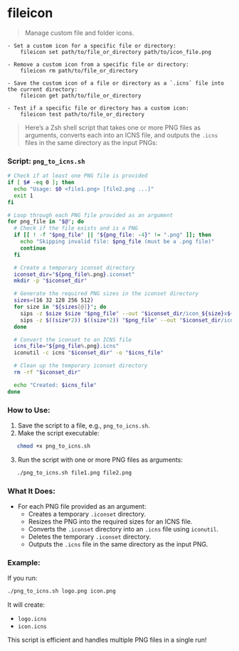 
# fileicon

> Manage custom file and folder icons.

```
- Set a custom icon for a specific file or directory:
    fileicon set path/to/file_or_directory path/to/icon_file.png

- Remove a custom icon from a specific file or directory:
    fileicon rm path/to/file_or_directory

- Save the custom icon of a file or directory as a `.icns` file into the current directory:
    fileicon get path/to/file_or_directory

- Test if a specific file or directory has a custom icon:
    fileicon test path/to/file_or_directory
```
> Here’s a Zsh shell script that takes one or more PNG files as arguments, converts each into an ICNS file, and outputs the `.icns` files in the same directory as the input PNGs:

### Script: `png_to_icns.sh`

```bash
# Check if at least one PNG file is provided
if [ $# -eq 0 ]; then
  echo "Usage: $0 <file1.png> [file2.png ...]"
  exit 1
fi
```

```bash
# Loop through each PNG file provided as an argument
for png_file in "$@"; do
  # Check if the file exists and is a PNG
  if [[ ! -f "$png_file" || "${png_file: -4}" != ".png" ]]; then
    echo "Skipping invalid file: $png_file (must be a .png file)"
    continue
  fi

  # Create a temporary iconset directory
  iconset_dir="${png_file%.png}.iconset"
  mkdir -p "$iconset_dir"

  # Generate the required PNG sizes in the iconset directory
  sizes=(16 32 128 256 512)
  for size in "${sizes[@]}"; do
    sips -z $size $size "$png_file" --out "$iconset_dir/icon_${size}x${size}.png" > /dev/null
    sips -z $((size*2)) $((size*2)) "$png_file" --out "$iconset_dir/icon_${size}x${size}@2x.png" > /dev/null
  done

  # Convert the iconset to an ICNS file
  icns_file="${png_file%.png}.icns"
  iconutil -c icns "$iconset_dir" -o "$icns_file"

  # Clean up the temporary iconset directory
  rm -rf "$iconset_dir"

  echo "Created: $icns_file"
done
```

### How to Use:
1. Save the script to a file, e.g., `png_to_icns.sh`.
2. Make the script executable:

```bash
   chmod +x png_to_icns.sh
```

3. Run the script with one or more PNG files as arguments:

```bash
   ./png_to_icns.sh file1.png file2.png
```

### What It Does:
- For each PNG file provided as an argument:
  - Creates a temporary `.iconset` directory.
  - Resizes the PNG into the required sizes for an ICNS file.
  - Converts the `.iconset` directory into an `.icns` file using `iconutil`.
  - Deletes the temporary `.iconset` directory.
  - Outputs the `.icns` file in the same directory as the input PNG.

### Example:
If you run:

```bash
./png_to_icns.sh logo.png icon.png
```

It will create:
- `logo.icns`
- `icon.icns`

This script is efficient and handles multiple PNG files in a single run!
